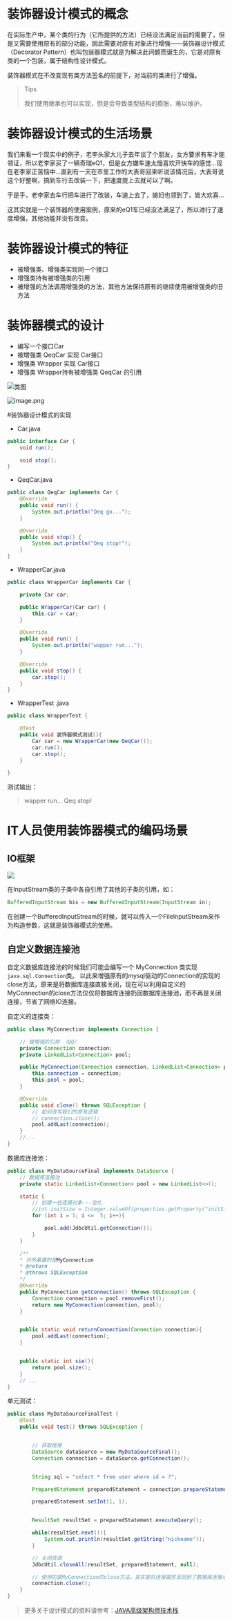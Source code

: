 # 装饰器设计模式的概念
在实际生产中，某个类的行为（它所提供的方法）已经没法满足当前的需要了，但是又需要使用原有的部分功能，因此需要对原有对象进行增强——装饰器设计模式（Decorator Pattern）也叫包装器模式就是为解决此问题而诞生的，它是对原有类的一个包装，属于结构性设计模式。

装饰器模式在不改变现有类方法签名的前提下，对当前的类进行了增强。

>Tips
>
>我们使用继承也可以实现，但是会导致类型结构的膨胀，难以维护。

# 装饰器设计模式的生活场景

我们来看一个现实中的例子，老李头家大儿子去年谈了个朋友，女方要求有车才能领证，所以老李家买了一辆奇瑞eQ1，但是女方嫌车速太慢喜欢开快车的感觉...现在老李家正苦恼中...直到有一天在市里工作的大表哥回来听说该情况后，大表哥说这个好整啊，搞到车行去改装一下，把速度提上去就可以了啊。

于是乎，老李家去车行把车进行了改装，车速上去了，媳妇也领到了，皆大欢喜...

这其实就是一个装饰器的使用案例，原来的eQ1车已经没法满足了，所以进行了速度增强，其他功能并没有改变。


# 装饰器设计模式的特征

- 被增强类、增强类实现同一个接口
- 增强类持有被增强类的引用
- 被增强的方法调用增强类的方法，其他方法保持原有的继续使用被增强类的旧方法


# 装饰器模式的设计

- 编写一个接口Car
- 被增强类 QeqCar 实现 Car接口
- 增强类 Wrapper 实现 Car接口
- 增强类 Wrapper持有被增强类 QeqCar 的引用

![类图](1.png)

![image.png](2.png)


#装饰器设计模式的实现

- Car.java

```java
public interface Car {
    void run();

    void stop();
}

```

- QeqCar.java
```java
public class QeqCar implements Car {
    @Override
    public void run() {
        System.out.println("Qeq go...");
    }

    @Override
    public void stop() {
        System.out.println("Qeq stop!");
    }
}
```
- WrapperCar.java
```java
public class WrapperCar implements Car {

    private Car car;

    public WrapperCar(Car car) {
        this.car = car;
    }

    @Override
    public void run() {
        System.out.println("wapper run...");
    }

    @Override
    public void stop() {
        car.stop();
    }
}
```

- WrapperTest .java
```java
public class WrapperTest {

    @Test
    public void 装饰器模式测试(){
        Car car = new WrapperCar(new QeqCar());
        car.run();
        car.stop();
    }

}
```

测试输出：
>wapper run...
Qeq stop!



# IT人员使用装饰器模式的编码场景


## IO框架

![](FilterInputStream.png)

在InputStream类的子类中各自引用了其他的子类的引用，如：
```java
BufferedInputStream bis = new BufferedInputStream(InputStream in);
```
在创建一个BufferedInputStream的时候，就可以传入一个FileInputStream来作为构造参数，这就是装饰器模式的使用。

## 自定义数据连接池

自定义数据库连接池的时候我们可能会编写一个 MyConnection 类实现 ```java.sql.Connection```类。
以此来增强原有的mysql驱动的Connection的实现的close方法，原来是将数据库连接直接关闭，现在可以利用自定义的MyConnection的close方法仅仅将数据库连接扔回数据库连接池，而不再是关闭连接，节省了网络IO连接。


自定义的连接类：
```java
public class MyConnection implements Connection {

    // 被增强的引用 （QQ）
    private Connection connection;
    private LinkedList<Connection> pool;

    public MyConnection(Connection connection, LinkedList<Connection> pool) {
        this.connection = connection;
        this.pool = pool;
    }

    @Override
    public void close() throws SQLException {
        // 如何改写我们的原有逻辑
        // connection.close();
        pool.addLast(connection);
    }
    //...
}
```

数据库连接池：
```java
public class MyDataSourceFinal implements DataSource {
    // 数据库连接池
    private static LinkedList<Connection> pool = new LinkedList<>();

    static {
        // 创建一些连接对象---池化
        //int initSize = Integer.valueOf(properties.getProperty("initSize"));
        for (int i = 1; i <=  5; i++){

            pool.add(JdbcUtil.getConnection());
        }
    }

    /**
    * 对外暴露的是MyConnection
    * @return 
    * @throws SQLException
    */
    @Override
    public MyConnection getConnection() throws SQLException {
        Connection connection = pool.removeFirst();
        return new MyConnection(connection, pool);
    }


    public static void returnConnection(Connection connection){
        pool.addLast(connection);
    }


    public static int sie(){
        return pool.size();
    }
    // ...
}
```

单元测试：
```java
public class MyDataSourceFinalTest {
    @Test
    public void test() throws SQLException {


        // 获取链接
        DataSource dataSource = new MyDataSourceFinal();
        Connection connection = dataSource.getConnection();


        String sql = "select * from user where id = ?";

        PreparedStatement preparedStatement = connection.prepareStatement(sql);

        preparedStatement.setInt(1, 1);


        ResultSet resultSet = preparedStatement.executeQuery();

        while(resultSet.next()){
            System.out.println(resultSet.getString("nickname"));
        }

        // 关闭资源
        JdbcUtil.closeAll(resultSet, preparedStatement, null);

        // 使用的是MyConnection的close方法，其实是将连接属性丢回到了数据库连接池
        connection.close();
    }
}

```

>更多关于设计模式的资料请参考：[JAVA高级架构师技术栈](https://github.com/Byron4j/CookBook)
